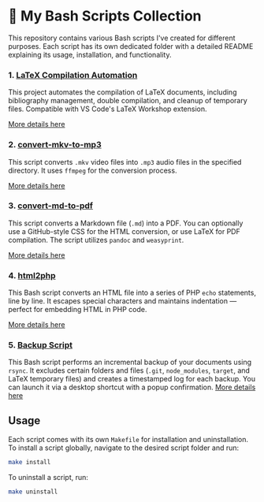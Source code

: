 # 🐚 My Bash Scripts Collection

This repository contains various Bash scripts I've created for different purposes. Each script has its own dedicated folder with a detailed README explaining its usage, installation, and functionality.

### 1. [LaTeX Compilation Automation](./texcompiler)

This project automates the compilation of LaTeX documents, including bibliography management, double compilation, and cleanup of temporary files. Compatible with VS Code's LaTeX Workshop extension.

[More details here](./texcompiler/README.md)

### 2. [convert-mkv-to-mp3](./convert-mkv-to-mp3)

This script converts `.mkv` video files into `.mp3` audio files in the specified directory. It uses `ffmpeg` for the conversion process.

[More details here](./convert-mkv-to-mp3/README.md)

### 3. [convert-md-to-pdf](./convert-md-to-pdf)

This script converts a Markdown file (`.md`) into a PDF. You can optionally use a GitHub-style CSS for the HTML conversion, or use LaTeX for PDF compilation. The script utilizes `pandoc` and `weasyprint`.

[More details here](./convert-md-to-pdf/README.md)

### 4. [html2php](./html2php)

This Bash script converts an HTML file into a series of PHP `echo` statements, line by line. It escapes special characters and maintains indentation — perfect for embedding HTML in PHP code.

[More details here](./html2php/README.md)

### 5. [Backup Script](./backup)

This Bash script performs an incremental backup of your documents using `rsync`. It excludes certain folders and files (`.git`, `node_modules`, `target`, and LaTeX temporary files) and creates a timestamped log for each backup. You can launch it via a desktop shortcut with a popup confirmation. [More details here](./backup/README.md)

## Usage

Each script comes with its own `Makefile` for installation and uninstallation. To install a script globally, navigate to the desired script folder and run:

```bash
make install
```

To uninstall a script, run:

```bash
make uninstall
```

